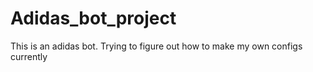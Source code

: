 # Adidas_bot_project
This is an adidas bot. Trying to figure out how to make my own configs currently
